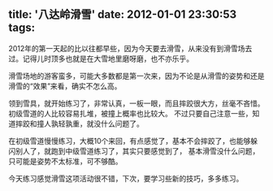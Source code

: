 title: '八达岭滑雪'
date: 2012-01-01 23:30:53
tags: 
---

2012年的第一天起的比以往都早些，因为今天要去滑雪，从来没有到滑雪场去过。记得儿时顶多也就是在大雪地里磨呀磨，也不亦乐乎。

滑雪场地的游客蛮多，可能大多数都是第一次来，因为不论是从滑雪的姿势和还是滑雪的“效果”来看，确实不怎么高。

领到雪具，就开始练习了，非常认真，一板一眼，而且摔跤很大方，丝毫不吝惜。初级雪道的人比较容易扎堆，被撞上概率也比较大。
不过只要自己注意一些，知道摔跤和撞人孰轻孰重，就没什么问题了。

在初级雪道慢慢练习，大概10个来回，有点感觉了，基本不会摔跤了，也能够躲闪别人了，就跑到中级雪道练习了，其实只要感觉到了，
基本滑雪没什么问题，只可能是姿势不太标准，可不够酷。

今天练习感觉滑雪这项活动很不错，下次，要学习些新的技巧，多多练习。